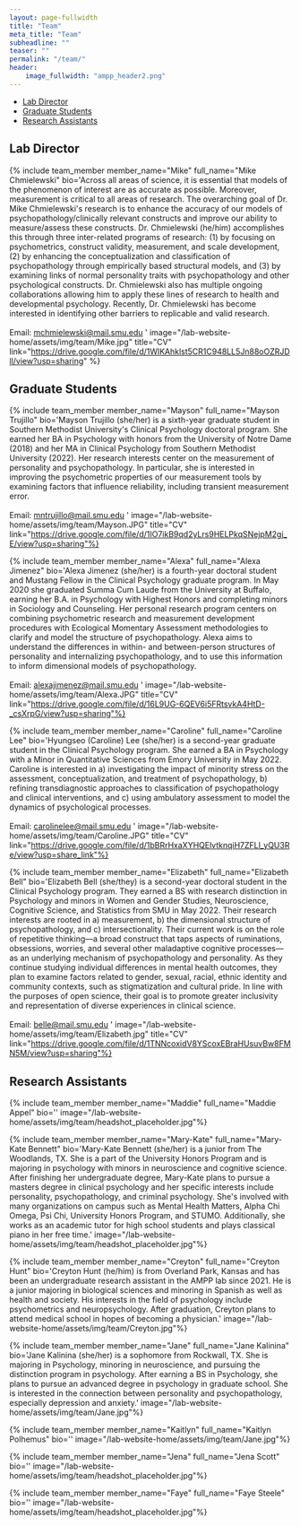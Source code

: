 ```yaml
---
layout: page-fullwidth
title: "Team"
meta_title: "Team"
subheadline: ""
teaser: ""
permalink: "/team/"
header:
    image_fullwidth: "ampp_header2.png"
---
```


<div data-magellan-expedition="fixed">
  <ul class="sub-nav">
    <li data-magellan-arrival="Lab Director"><a href="#Lab Director">Lab Director</a></li>
    <li data-magellan-arrival="Graduate_Students"><a href="#Graduate_Students">Graduate Students</a></li>
    <li data-magellan-arrival="Research Assistants"><a href="#Research Assistants">Research Assistants</a></li>
  </ul>
</div>

<h2 data-magellan-destination="Lab Director">Lab Director</h2>
<a name="Lab Director"></a>

{% include team_member member_name="Mike" full_name="Mike Chmielewski" bio='Across all areas of science, it is essential that models of the phenomenon of interest are as accurate as possible. Moreover, measurement is critical to all areas of research. The overarching goal of Dr. Mike Chmielewski&#39;s research is to enhance the accuracy of our models of psychopathology/clinically relevant constructs and improve our ability to measure/assess these constructs. Dr. Chmielewski (he/him) accomplishes this through three inter-related programs of research: (1) by focusing on psychometrics, construct validity, measurement, and scale development, (2) by enhancing the conceptualization and classification of psychopathology through empirically based structural models, and (3) by examining links of normal personality traits with psychopathology and other psychological constructs.  Dr. Chmielewski also has multiple ongoing collaborations allowing him to apply these lines of research to health and developmental psychology.  Recently, Dr. Chmielewski has become interested in identifying other barriers to replicable and valid research. <br> <br> Email: <a href="mailto:mchmielewski@mail.smu.edu"> mchmielewski@mail.smu.edu </a>' image="/lab-website-home/assets/img/team/Mike.jpg" title="CV" link="https://drive.google.com/file/d/1WlKAhklst5CR1C948LL5Jn88oOZRJDll/view?usp=sharing" %}

<h2 data-magellan-destination="Graduate_Students">Graduate Students</h2>
<a name="Graduate_Students"></a>

{% include team_member member_name="Mayson" full_name="Mayson Trujillo" bio='Mayson Trujillo (she/her) is a sixth-year graduate student in Southern Methodist University&#39;s Clinical Psychology doctoral program. She earned her BA in Psychology with honors from the University of Notre Dame (2018) and her MA in Clinical Psychology from Southern Methodist University (2022). Her research interests center on the measurement of personality and psychopathology. In particular, she is interested in improving the psychometric properties of our measurement tools by examining factors that influence reliability, including transient measurement error. <br> <br> Email: <a href="mailto:mntrujillo@mail.smu.edu"> mntrujillo@mail.smu.edu </a>' image="/lab-website-home/assets/img/team/Mayson.JPG" title="CV" link="https://drive.google.com/file/d/1IO7ikB9qd2yLrs9HELPkqSNejpM2gj_E/view?usp=sharing"%}

{% include team_member member_name="Alexa" full_name="Alexa Jimenez" bio='Alexa Jimenez (she/her) is a fourth-year doctoral student and Mustang Fellow in the Clinical Psychology graduate program. In May 2020 she graduated Summa Cum Laude from the University at Buffalo, earning her B.A. in Psychology with Highest Honors and completing minors in Sociology and Counseling. Her personal research program centers on combining psychometric research and measurement development procedures with Ecological Momentary Assessment methodologies to clarify and model the structure of psychopathology. Alexa aims to understand the differences in within- and between-person structures of personality and internalizing psychopathology, and to use this information to inform dimensional models of psychopathology. <br> <br> Email: <a href="mailto:alexajimenez@mail.smu.edu"> alexajimenez@mail.smu.edu </a>' image="/lab-website-home/assets/img/team/Alexa.JPG" title="CV" link="https://drive.google.com/file/d/16L9UG-6QEV6i5FRtsvkA4HtD-_csXrpG/view?usp=sharing"%}

{% include team_member member_name="Caroline" full_name="Caroline Lee" bio='Hyungseo (Caroline) Lee (she/her) is a second-year graduate student in the Clinical Psychology program. She earned a BA in Psychology with a Minor in Quantitative Sciences from Emory University in May 2022. Caroline is interested in a) investigating the impact of minority stress on the assessment, conceptualization, and treatment of psychopathology, b) refining transdiagnostic approaches to classification of psychopathology and clinical interventions, and c) using ambulatory assessment to model the dynamics of psychological processes. <br> <br> Email: <a href="mailto:carolinelee@mail.smu.edu"> carolinelee@mail.smu.edu </a>' image="/lab-website-home/assets/img/team/Caroline.JPG" title="CV" link="https://drive.google.com/file/d/1bBRrHxaXYHQElvtknqiH7ZFLI_yQU3Re/view?usp=share_link"%}

{% include team_member member_name="Elizabeth" full_name="Elizabeth Bell" bio='Elizabeth Bell (she/they) is a second-year doctoral student in the Clinical Psychology program. They earned a BS with research distinction in Psychology and minors in Women and Gender Studies, Neuroscience, Cognitive Science, and Statistics from SMU in May 2022. Their research interests are rooted in a) measurement, b) the dimensional structure of psychopathology, and c) intersectionality. Their current work is on the role of repetitive thinking—a broad construct that taps aspects of ruminations, obsessions, worries, and several other maladaptive cognitive processes—as an underlying mechanism of psychopathology and personality. As they continue studying individual differences in mental health outcomes, they plan to examine factors related to gender, sexual, racial, ethnic identity and community contexts, such as stigmatization and cultural pride. In line with the purposes of open science, their goal is to promote greater inclusivity and representation of diverse experiences in clinical science. <br> <br> Email: <a href="mailto:belle@mail.smu.edu"> belle@mail.smu.edu </a>' image="/lab-website-home/assets/img/team/Elizabeth.jpg" title="CV" link="https://drive.google.com/file/d/1TNNcoxidV8YScoxEBraHUsuvBw8FMN5M/view?usp=sharing"%}

<h2 data-magellan-destination="Research Assistants">Research Assistants</h2>
<a name="Research Assistants"></a>

{% include team_member member_name="Maddie" full_name="Maddie Appel" bio='' image="/lab-website-home/assets/img/team/headshot_placeholder.jpg"%}

{% include team_member member_name="Mary-Kate" full_name="Mary-Kate Bennett" bio='Mary-Kate Bennett (she/her) is a junior from The Woodlands, TX. She is a part of the University Honors Program and is majoring in psychology with minors in neuroscience and cognitive science. After finishing her undergraduate degree, Mary-Kate plans to pursue a masters degree in clinical psychology and her specific interests include personality, psychopathology, and criminal psychology. She&#39;s involved with many organizations on campus such as Mental Health Matters, Alpha Chi Omega, Psi Chi, University Honors Program, and STUMO. Additionally, she works as an academic tutor for high school students and plays classical piano in her free time.' image="/lab-website-home/assets/img/team/headshot_placeholder.jpg"%}

{% include team_member member_name="Creyton" full_name="Creyton Hunt" bio='Creyton Hunt (he/him) is from Overland Park, Kansas and has been an undergraduate research assistant in the AMPP lab since 2021. He is a junior majoring in biological sciences and minoring in Spanish as well as health and society. His interests in the field of psychology include psychometrics and neuropsychology. After graduation, Creyton plans to attend medical school in hopes of becoming a physician.' image="/lab-website-home/assets/img/team/Creyton.jpg"%}

{% include team_member member_name="Jane" full_name="Jane Kalinina" bio='Jane Kalinina (she/her) is a sophomore from Rockwall, TX. She is majoring in Psychology, minoring in neuroscience, and pursuing the distinction program in psychology. After earning a BS in Psychology, she plans to pursue an advanced degree in psychology in graduate school. She is interested in the connection between personality and psychopathology, especially depression and anxiety.' image="/lab-website-home/assets/img/team/Jane.jpg"%}

{% include team_member member_name="Kaitlyn" full_name="Kaitlyn Polhemus" bio='' image="/lab-website-home/assets/img/team/Jane.jpg"%}

{% include team_member member_name="Jena" full_name="Jena Scott" bio='' image="/lab-website-home/assets/img/team/headshot_placeholder.jpg"%}

{% include team_member member_name="Faye" full_name="Faye Steele" bio='' image="/lab-website-home/assets/img/team/headshot_placeholder.jpg"%}


